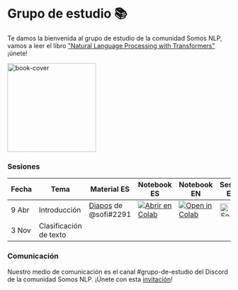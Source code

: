 # Grupo de estudio 📚

Te damos la bienvenida al grupo de estudio de la comunidad Somos NLP, vamos a leer el libro ["Natural Language Processing with Transformers"](https://transformersbook.com) ¡únete!

<img alt="book-cover" height=200 src="https://transformersbook.com/images/book_cover.jpg" id="book-cover"/>


### Sesiones

| Fecha | Tema | Material ES | Notebook ES | Notebook EN | Sesión EN |
|---|---|---|---|---|---|
| 9 Abr | Introducción | [Diapos](https://github.com/somosnlp/recursos/blob/main/grupo_de_estudio/nlp_con_transformers_1.pdf) de @sofi#2291 | [![Abrir en Colab](https://colab.research.google.com/assets/colab-badge.svg)](https://somosnlp.org/recursos/tutoriales/01_aplicaciones_de_los_transformers) | [![Open in Colab](https://colab.research.google.com/assets/colab-badge.svg)](https://colab.research.google.com/github/nlp-with-transformers/notebooks/blob/main/01_introduction.ipynb) | [<img alt="Sesión EN YouTube" width="30px" src="https://cdn-icons-png.flaticon.com/512/1384/1384060.png" />](https://youtu.be/8uVvfJIH_LY) |
| 3 Nov | Clasificación de texto | | | | |



### Comunicación

Nuestro medio de comunicación es el canal #grupo-de-estudio del Discord de la comunidad Somos NLP.
¡Únete con esta [invitación](https://discord.com/invite/my8w7JUxZR)!
